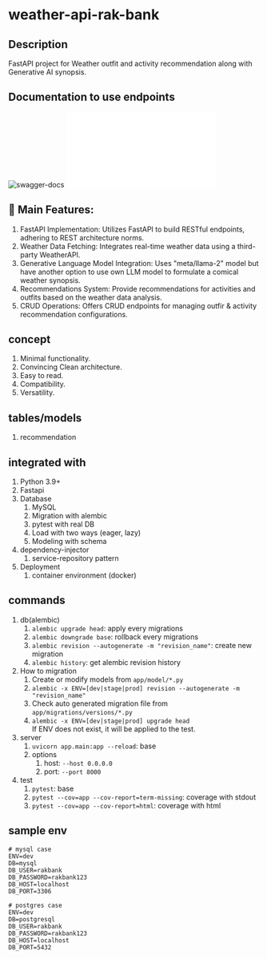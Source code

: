 # weather-api-rak-bank

## Description
FastAPI project for Weather outfit and activity recommendation along with Generative AI synopsis.

## Documentation to use endpoints
![swagger-docs](./docs)
![openapi-docs](./api/openapi.json)

##  🎉 Main Features:
1. FastAPI Implementation: Utilizes FastAPI to build RESTful endpoints, adhering to REST architecture norms.
2. Weather Data Fetching: Integrates real-time weather data using a third-party WeatherAPI.
3. Generative Language Model Integration: Uses "meta/llama-2" model but have another option to use own LLM model to formulate a comical weather synopsis.
4. Recommendations System: Provide recommendations for activities and outfits based on the weather data analysis.
5. CRUD Operations: Offers CRUD endpoints for managing outfir & activity recommendation configurations.

## concept
1. Minimal functionality.
2. Convincing Clean architecture.
3. Easy to read.
4. Compatibility.
5. Versatility.

## tables/models
1. recommendation

## integrated with
1. Python 3.9+
2. Fastapi
3. Database
   1. MySQL
   2. Migration with alembic
   3. pytest with real DB
   4. Load with two ways (eager, lazy)
   5. Modeling with schema
4. dependency-injector
   1. service-repository pattern
5. Deployment
   1. container environment (docker)

## commands
1. db(alembic)
   1. `alembic upgrade head`: apply every migrations
   2. `alembic downgrade base`: rollback every migrations
   3. `alembic revision --autogenerate -m "revision_name"`: create new migration 
   4. `alembic history`: get alembic revision history
2. How to migration
   1. Create or modify models from `app/model/*.py`
   2. `alembic -x ENV=[dev|stage|prod] revision --autogenerate -m "revision_name"`
   3. Check auto generated migration file from `app/migrations/versions/*.py`
   4. `alembic -x ENV=[dev|stage|prod] upgrade head`  
      If ENV does not exist, it will be applied to the test.
3. server
   1. `uvicorn app.main:app --reload`: base
   2. options
      1. host: `--host 0.0.0.0`
      2. port: `--port 8000`
4. test
   1. `pytest`: base 
   2. `pytest --cov=app --cov-report=term-missing`: coverage with stdout
   3. `pytest --cov=app --cov-report=html`: coverage with html

## sample env
```dotenv
# mysql case
ENV=dev
DB=mysql
DB_USER=rakbank
DB_PASSWORD=rakbank123
DB_HOST=localhost
DB_PORT=3306

# postgres case
ENV=dev
DB=postgresql
DB_USER=rakbank
DB_PASSWORD=rakbank123
DB_HOST=localhost
DB_PORT=5432
```
